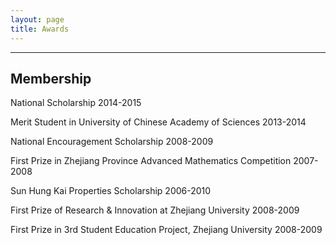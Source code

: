 ```yaml
---
layout: page
title: Awards 
---
```

***
Membership
-----------------

National Scholarship 2014-2015

Merit Student in University of Chinese Academy of Sciences 2013-2014

National Encouragement Scholarship 2008-2009

First Prize in Zhejiang Province Advanced Mathematics Competition 2007-2008

Sun Hung Kai Properties Scholarship 2006-2010

First Prize of Research & Innovation at Zhejiang University 2008-2009

First Prize in 3rd Student Education Project, Zhejiang University 2008-2009
